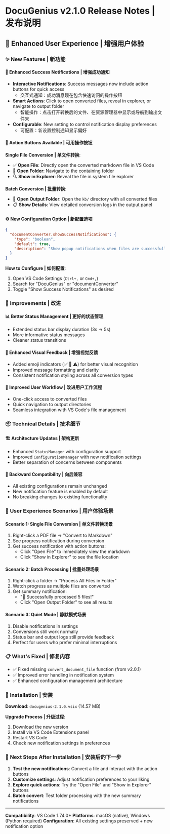 # DocuGenius v2.1.0 Release Notes | 发布说明

## 🎉 Enhanced User Experience | 增强用户体验

### ✨ New Features | 新功能

#### 📢 **Enhanced Success Notifications | 增强成功通知**
- **Interactive Notifications**: Success messages now include action buttons for quick access
  - 交互式通知：成功消息现在包含快速访问的操作按钮
- **Smart Actions**: Click to open converted files, reveal in explorer, or navigate to output folder
  - 智能操作：点击打开转换后的文件、在资源管理器中显示或导航到输出文件夹
- **Configurable**: New setting to control notification display preferences
  - 可配置：新设置控制通知显示偏好

#### 🎯 **Action Buttons Available | 可用操作按钮**

**Single File Conversion | 单文件转换**:
- ✅ **Open File**: Directly open the converted markdown file in VS Code
- 📁 **Open Folder**: Navigate to the containing folder
- 🔍 **Show in Explorer**: Reveal the file in system file explorer

**Batch Conversion | 批量转换**:
- 📂 **Open Output Folder**: Open the `kb/` directory with all converted files
- 📋 **Show Details**: View detailed conversion logs in the output panel

#### ⚙️ **New Configuration Option | 新配置选项**

```json
{
  "documentConverter.showSuccessNotifications": {
    "type": "boolean",
    "default": true,
    "description": "Show popup notifications when files are successfully converted"
  }
}
```

**How to Configure | 如何配置**:
1. Open VS Code Settings (`Ctrl+,` or `Cmd+,`)
2. Search for "DocuGenius" or "documentConverter"
3. Toggle "Show Success Notifications" as desired

### 🔧 **Improvements | 改进**

#### 📊 **Better Status Management | 更好的状态管理**
- Extended status bar display duration (3s → 5s)
- More informative status messages
- Cleaner status transitions

#### 🎨 **Enhanced Visual Feedback | 增强视觉反馈**
- Added emoji indicators (✅ 🎉 ⚠️) for better visual recognition
- Improved message formatting and clarity
- Consistent notification styling across all conversion types

#### 🚀 **Improved User Workflow | 改进用户工作流程**
- One-click access to converted files
- Quick navigation to output directories
- Seamless integration with VS Code's file management

### 📦 **Technical Details | 技术细节**

#### 🏗️ **Architecture Updates | 架构更新**
- Enhanced `StatusManager` with configuration support
- Improved `ConfigurationManager` with new notification settings
- Better separation of concerns between components

#### 🔄 **Backward Compatibility | 向后兼容**
- All existing configurations remain unchanged
- New notification feature is enabled by default
- No breaking changes to existing functionality

### 🎯 **User Experience Scenarios | 用户体验场景**

#### **Scenario 1: Single File Conversion | 单文件转换场景**
1. Right-click a PDF file → "Convert to Markdown"
2. See progress notification during conversion
3. Get success notification with action buttons:
   - Click "Open File" to immediately view the markdown
   - Click "Show in Explorer" to see the file location

#### **Scenario 2: Batch Processing | 批量处理场景**
1. Right-click a folder → "Process All Files in Folder"
2. Watch progress as multiple files are converted
3. Get summary notification:
   - "🎉 Successfully processed 5 files!"
   - Click "Open Output Folder" to see all results

#### **Scenario 3: Quiet Mode | 静默模式场景**
1. Disable notifications in settings
2. Conversions still work normally
3. Status bar and output logs still provide feedback
4. Perfect for users who prefer minimal interruptions

### 📋 **What's Fixed | 修复内容**

- ✅ Fixed missing `convert_document_file` function (from v2.0.1)
- ✅ Improved error handling in notification system
- ✅ Enhanced configuration management architecture

### 🚀 **Installation | 安装**

**Download**: `docugenius-2.1.0.vsix` (14.57 MB)

**Upgrade Process | 升级过程**:
1. Download the new version
2. Install via VS Code Extensions panel
3. Restart VS Code
4. Check new notification settings in preferences

### 🎯 **Next Steps After Installation | 安装后的下一步**

1. **Test the new notifications**: Convert a file and interact with the action buttons
2. **Customize settings**: Adjust notification preferences to your liking
3. **Explore quick actions**: Try the "Open File" and "Show in Explorer" buttons
4. **Batch convert**: Test folder processing with the new summary notifications

---

**Compatibility**: VS Code 1.74.0+
**Platforms**: macOS (native), Windows (Python required)
**Configuration**: All existing settings preserved + new notification option

